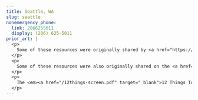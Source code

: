 ```yaml
---
title: Seattle, WA
slug: seattle
nonemergency_phone:
  link: 2066255011
  display: (206) 625-5011
prior_art: |
  <p>
    Some of these resources were originally shared by <a href="https://dontcallthepolice.com/seattle">DontCallThePolice.com</a>. We'd like to extend a thank you for their generosity in sharing resources with us.
  </p>
  <p>
    Some of these resources were also originally shared on the <a href="/no911-seattle.pdf" target="_blank">No 911 - Seattle.pdf</a>. We do not know who to credit for compiling these resources. If you happen to know, please reach out to us using the methods listed below so we can appropriately credit the original authors.
  </p>
  <p>
    The <em><a href="/12things-screen.pdf" target="_blank">12 Things To Do Instead of Calling the Cops</a></em> zine was also a great inspiration for some of the text on this page. Please check that zine out for more ideas of how to avoid bringing the cops into your communities!
  </p>
---
```

